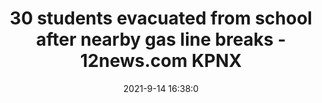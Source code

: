 ---
"title": "30 students evacuated from school after nearby gas line breaks - 12news.com KPNX"
"date": "2021-9-14 16:38:0"
"feed_name": "GOOGLENEWSCONSTRUCTION"
"feed_website": "https://news.google.com/search?q=construction%2Bincident&hl=en-US&gl=US&ceid=US:en"
"feed_rss": "https://news.google.com/rss/search?q=construction%2Bincident&hl=en-US&gl=US&ceid=US:en"
"link": "https://www.12news.com/article/news/local/valley/30-students-evacuated-from-school-after-nearby-gas-line-breaks-phoenix/75-ebb5dce0-e431-4324-a9b0-ff68e67452a1"
"file": "_posts/2021-1-1-6622c57a558c61cfb52064ce9ab46a9cc6ba6dec.md"
"accident": "1"
"drilling": "0"
---